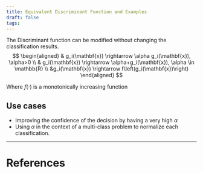 ```yaml
---
title: Equivalent Discriminant Function and Examples
draft: false
tags:
---
```

The Discriminant function can be modified without changing the classification results. 
$$
\begin{aligned}
& g_i(\mathbf{x}) \rightarrow \alpha g_i(\mathbf{x}), \alpha>0 \\
& g_i(\mathbf{x}) \rightarrow \alpha+g_i(\mathbf{x}), \alpha \in \mathbb{R} \\
&g_i(\mathbf{x}) \rightarrow f\left(g_i(\mathbf{x})\right)
\end{aligned}
$$

Where $f(\cdot)$ is a monotonically increasing function

## Use cases 
- Improving the confidence of the decision by having a very high $\alpha$
- Using $\alpha$ in the context of a multi-class problem to normalize each classification. 




---
# References
